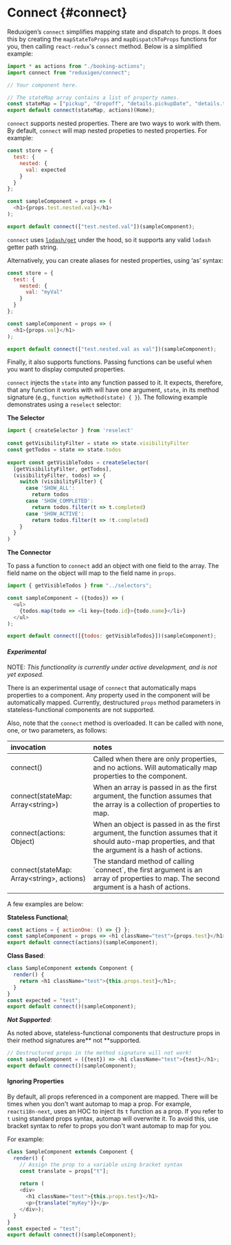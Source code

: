 # Connect {#connect}

Reduxigen’s `connect` simplifies mapping state and dispatch to props. It does this by creating the `mapStateToProps` and `mapDispatchToProps` functions for you, then calling `react-redux`'s `connect` method. Below is a simplified example:

```js
import * as actions from "./booking-actions";
import connect from "reduxigen/connect";

// Your component here.

// The stateMap array contains a list of property names.
const stateMap = ["pickup", "dropoff", "details.pickupDate", "details.time", "cars", "cars_loading"];
export default connect(stateMap, actions)(Home);
```

`connect` supports nested properties. There are two ways to work with them. By default, `connect` will map nested propeties to nested properties. For example:

```js
const store = {
  test: {
    nested: {
      val: expected
    }
  }
};

const sampleComponent = props => (
  <h1>{props.test.nested.val}</h1>
);

export default connect(["test.nested.val"])(sampleComponent);
```

`connect` uses [`lodash/get`](https://lodash.com/docs/4.17.5#get) under the hood, so it supports any valid `lodash` getter path string.

Alternatively, you can create aliases for nested properties, using ‘as’ syntax:

```js
const store = {
  test: {
    nested: {
      val: "myVal"
    }
  }
};

const sampleComponent = props => (
  <h1>{props.val}</h1>
);

export default connect(["test.nested.val as val"])(sampleComponent);
```

Finally, it also supports functions. Passing functions can be useful when you want to display computed properties.

`connect` injects the `state` into any function passed to it. It expects, therefore, that any function it works with will have one argument, `state`, in its method signature \(e.g., `function myMethod(state) { }`\). The following example demonstrates using a `reselect` selector:

**The Selector**

```js
import { createSelector } from 'reselect'
​
const getVisibilityFilter = state => state.visibilityFilter
const getTodos = state => state.todos
​
export const getVisibleTodos = createSelector(
  [getVisibilityFilter, getTodos],
  (visibilityFilter, todos) => {
    switch (visibilityFilter) {
      case 'SHOW_ALL':
        return todos
      case 'SHOW_COMPLETED':
        return todos.filter(t => t.completed)
      case 'SHOW_ACTIVE':
        return todos.filter(t => !t.completed)
    }
  }
)
```

**The Connector**

To pass a function to `connect` add an object with one field to the array. The field name on the object will map to the field name in `props`.

```js
import { getVisibleTodos } from "../selectors";

const sampleComponent = ({todos}) => (
  <ul>
    {todos.map(todo => <li key={todo.id}>{todo.name}</li>}
  </ul>
);

export default connect([{todos: getVisibleTodos}])(sampleComponent);
```

#### _Experimental_

NOTE: _This functionality is currently under active development, and is not yet exposed_.

There is an experimental usage of `connect` that automatically maps properties to a component. Any property used in the component will be automatically mapped. Currently, destructured `props` method parameters in stateless-functional components are not supported.

Also, note that the `connect` method is overloaded. It can be called with none, one, or two parameters, as follows:

| invocation | notes |
| :--- | :--- |
| connect\(\) | Called when there are only properties, and no actions. Will automatically map properties to the component. |
| connect\(stateMap: Array&lt;string&gt;\) | When an array is passed in as the first argument, the function assumes that the array is a collection of properties to map. |
| connect\(actions: Object\) | When an object is passed in as the first argument, the function assumes that it should auto-map properties, and that the argument is a hash of actions. |
| connect\(stateMap: Array&lt;string&gt;, actions\) | The standard method of calling \`connect\`, the first argument is an array of properties to map. The second argument is a hash of actions. |

A few examples are below:

**Stateless Functional**;

```js
const actions = { actionOne: () => {} };
const sampleComponent = props => <h1 className="test">{props.test}</h1>;
export default connect(actions)(sampleComponent);
```

**Class Based**:

```js
class SampleComponent extends Component {
  render() {
    return <h1 className="test">{this.props.test}</h1>;
  }
}
const expected = "test";
export default connect()(sampleComponent);
```

_**Not Supported**_:

As noted above, stateless-functional components that destructure props in their method signatures are** not **supported.

```js
// Destructured props in the method signature will not work!
const sampleComponent = ({test}) => <h1 className="test">{test}</h1>;
export default connect()(sampleComponent);
```

#### Ignoring Properties

By default, all props referenced in a component are mapped. There will be times when you don't want automap to map a prop. For example, `reacti18n-next`, uses an HOC to inject its `t` function as a prop. If you refer to `t` using standard props syntax, automap will overwrite it. To avoid this, use bracket syntax to refer to props you don't want automap to map for you. 

For example:

```js
class SampleComponent extends Component {
  render() {
    // Assign the prop to a variable using bracket syntax
    const translate = props["t"];
    
    return (
    <div>
      <h1 className="test">{this.props.test}</h1>
      <p>{translate("myKey")}</p>
    </div>);
  }
}
const expected = "test";
export default connect()(sampleComponent);
```



